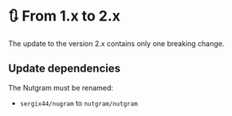 
# 🔃 From 1.x to 2.x

The update to the version 2.x contains only one breaking change.

## Update dependencies

The Nutgram must be renamed:

- `sergix44/nugram` to `nutgram/nutgram`